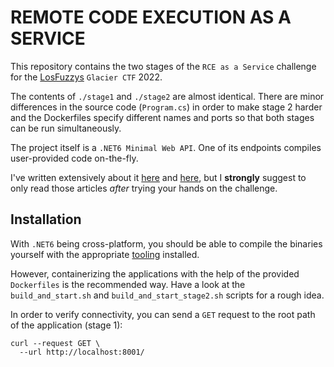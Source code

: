 # REMOTE CODE EXECUTION AS A SERVICE

This repository contains the two stages of the `RCE as a Service` challenge for the [LosFuzzys](https://hack.more.systems/) `Glacier CTF` 2022.

The contents of `./stage1` and `./stage2` are almost identical. There are minor differences in the source code (`Program.cs`) in order to make stage 2 harder and the Dockerfiles specify different names and ports so that both stages can be run simultaneously.

The project itself is a `.NET6 Minimal Web API`. One of its endpoints compiles user-provided code on-the-fly.

I've written extensively about it [here](https://gebir.ge/blog/privesc-part-1/) and [here](https://gebir.ge/blog/privesc-part-2/), but I **strongly** suggest to only read those articles *after* trying your hands on the challenge.

## Installation

With `.NET6` being cross-platform, you should be able to compile the binaries yourself with the appropriate [tooling](https://dotnet.microsoft.com/en-us/download/dotnet/6.0) installed.

However, containerizing the applications with the help of the provided `Dockerfiles` is the recommended way. Have a look at the `build_and_start.sh` and `build_and_start_stage2.sh` scripts for a rough idea.

In order to verify connectivity, you can send a `GET` request to the root path of the application (stage 1):
```shell
curl --request GET \
  --url http://localhost:8001/
```
